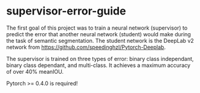 # supervisor-error-guide


The first goal of this project was to train a neural network (supervisor) to predict the error that another neural network (student) would make during the task of semantic segmentation. The student network is the DeepLab v2 network from https://github.com/speedinghzl/Pytorch-Deeplab. 

The supervisor is trained on three types of error: binary class independant, binary class dependant, and multi-class. It achieves a maximum accuracy of over 40% meanIOU. 

Pytorch >= 0.4.0 is required!

